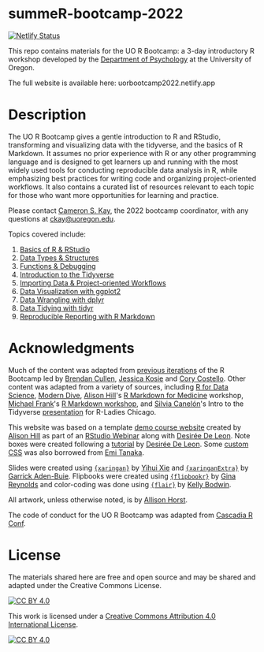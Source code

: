 # summeR-bootcamp-2022

[![Netlify Status](https://api.netlify.com/api/v1/badges/9af47a19-4cf5-47c1-8c42-0f51dcf2bb2b/deploy-status)](https://app.netlify.com/sites/uorbootcamp2022/deploys)

This repo contains materials for the UO R Bootcamp: a 3-day introductory R workshop developed by the [Department of Psychology](https://psychology.uoregon.edu/) at the University of Oregon. 

The full website is available here: uorbootcamp2022.netlify.app

# Description

The UO R Bootcamp gives a gentle introduction to R and RStudio, transforming and visualizing data with the tidyverse, and the basics of R Markdown. It assumes no prior experience with R or any other programming language and is designed to get learners up and running with the most widely used tools for conducting reproducible data analysis in R, while emphasizing best practices for writing code and organizing project-oriented workflows. It also contains a curated list of resources relevant to each topic for those who want more opportunities for learning and practice. 

Please contact [Cameron S. Kay](https://cameronstuartkay.com), the 2022 bootcamp coordinator, with any questions at [ckay@uoregon.edu](mailto:ckay@uoregon.edu).

Topics covered include:

1. [Basics of R & RStudio](https://uopsych-r-bootcamp-2021.netlify.app/post/01-r-basics/)
2. [Data Types & Structures](https://uopsych-r-bootcamp-2021.netlify.app/post/02-data-types)
3. [Functions & Debugging](https://uopsych-r-bootcamp-2021.netlify.app/post/03-functions/)
4. [Introduction to the Tidyverse](https://uopsych-r-bootcamp-2021.netlify.app/post/04-intro-tidyverse/)
5. [Importing Data & Project-oriented Workflows](https://uopsych-r-bootcamp-2021.netlify.app/post/05-importing-workflows/)
6. [Data Visualization with ggplot2](https://uopsych-r-bootcamp-2021.netlify.app/post/06-ggplot2/)
7. [Data Wrangling with dplyr](https://uopsych-r-bootcamp-2021.netlify.app/post/07-dplyr/)
8. [Data Tidying with tidyr](https://uopsych-r-bootcamp-2021.netlify.app/post/08-tidyr/)
9. [Reproducible Reporting with R Markdown](https://uopsych-r-bootcamp-2021.netlify.app/post/09-rmarkdown/)

# Acknowledgments

Much of the content was adapted from [previous iterations](https://github.com/uopsych) of the R Bootcamp led by [Brendan Cullen](https://bcullen.rbind.io/), [Jessica Kosie](https://jkosie.github.io/) and [Cory Costello](https://corykcostello.com/). Other content was adapted from a variety of sources, including [R for Data Science](https://r4ds.had.co.nz/), [Modern Dive](https://moderndive.com/), [Alison Hill](https://alison.rbind.io/)'s [R Markdown for Medicine](https://rmd4medicine.netlify.app/) workshop, [Michael Frank](https://web.stanford.edu/~mcfrank/)'s [R Markdown workshop](https://github.com/mcfrank/rmarkdown-workshop), and [Silvia Canelón](https://silvia.rbind.io/)'s Intro to the Tidyverse [presentation](https://github.com/spcanelon/2020-rladies-chi-tidyverse) for R-Ladies Chicago. 

This website was based on a template [demo course website](https://github.com/apreshill/share-blogdown) created by [Alison Hill](https://alison.rbind.io) as part of an [RStudio Webinar](https://rstudio.com/resources/webinars/sharing-on-short-notice-how-to-get-your-materials-online-with-r-markdown/) along with [Desirée De Leon](https://desiree.rbind.io/). Note boxes were created following a [tutorial](https://desiree.rbind.io/post/2019/making-tip-boxes-with-bookdown-and-rmarkdown/) by [Desirée De Leon](https://desiree.rbind.io/). Some [custom CSS](https://github.com/emitanaka/ninja-theme) was also borrowed from [Emi Tanaka](https://emitanaka.org/). 

Slides were created using [`{xaringan}`](https://github.com/yihui/xaringan) by [Yihui Xie](https://yihui.org/) and [`{xaringanExtra}`](https://pkg.garrickadenbuie.com/xaringanExtra/#/) by [Garrick Aden-Buie](https://www.garrickadenbuie.com/). Flipbooks were created using [`{flipbookr}`](https://evamaerey.github.io/flipbooks/about) by [Gina Reynolds](https://evangelinereynolds.netlify.app/) and color-coding was done using [`{flair}`](https://r-for-educators.github.io/flair/index.html) by [Kelly Bodwin](https://www.kelly-bodwin.com/).

All artwork, unless otherwise noted, is by [Allison Horst](https://twitter.com/allison_horst). 

The code of conduct for the UO R Bootcamp was adapted from [Cascadia R Conf](https://cascadiarconf.com/policies/).

# License

The materials shared here are free and open source and may be shared and adapted under the Creative Commons License.

[![CC BY 4.0][cc-by-shield]][cc-by]

This work is licensed under a
[Creative Commons Attribution 4.0 International License][cc-by].

[![CC BY 4.0][cc-by-image]][cc-by]

[cc-by]: http://creativecommons.org/licenses/by/4.0/
[cc-by-image]: https://i.creativecommons.org/l/by/4.0/88x31.png
[cc-by-shield]: https://img.shields.io/badge/License-CC%20BY%204.0-lightgrey.svg
